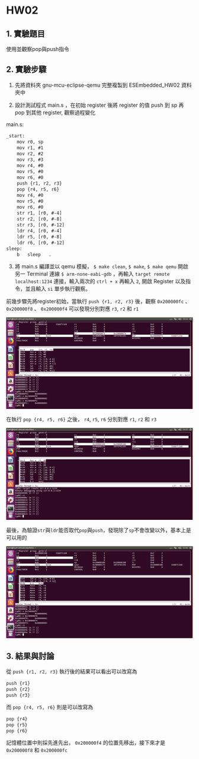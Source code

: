 HW02 
===
## 1. 實驗題目
使用並觀察pop與push指令
## 2. 實驗步驟
1. 先將資料夾 gnu-mcu-eclipse-qemu 完整複製到 ESEmbedded_HW02 資料夾中

2. 設計測試程式 main.s ，在初始 register 後將 register 的值 push 到 sp 再 pop 到其他 register, 觀察過程變化

main.s:
```assembly
_start:
	mov r0, sp
	mov r1, #1
	mov r2, #2
	mov r3, #3
	mov r4, #0
	mov r5, #0
	mov r6, #0
	push {r1, r2, r3}
	pop {r4, r5, r6}
	mov r4, #0
	mov r5, #0
	mov r6, #0
	str r1, [r0, #-4]
	str r2, [r0, #-8]
	str r3, [r0, #-12]
	ldr r4, [r0, #-4]
	ldr r5, [r0, #-8]
	ldr r6, [r0, #-12]
sleep:
	b	sleep	.
```

3. 將 main.s 編譯並以 qemu 模擬， `$ make clean`, `$ make`, `$ make qemu`
開啟另一 Terminal 連線 `$ arm-none-eabi-gdb` ，再輸入 `target remote localhost:1234` 連接，輸入兩次的 `ctrl + x` 再輸入 `2`, 開啟 Register 以及指令，並且輸入 `si` 單步執行觀察。

前幾步驟先將register初始，當執行 `push {r1, r2, r3}` 後，觀察 `0x200000fc` 、 `0x200000f8` 、 `0x200000f4` 可以發現分別對應 `r3`, `r2` 和 `r1`

![](https://github.com/kentlincku/ESEmbedded_HW02/blob/master/push-1.png)

在執行 `pop {r4, r5, r6}` 之後， `r4`, `r5`, `r6` 分別對應 `r1`, `r2` 和 `r3`

![](https://github.com/kentlincku/ESEmbedded_HW02/blob/master/pop.png)

最後，為驗證`str`與`ldr`能否取代`pop`與`push`，發現除了`sp`不會改變以外，基本上是可以用的

![](https://github.com/kentlincku/ESEmbedded_HW02/blob/master/strldr.png)

## 3. 結果與討論
從 `push {r1, r2, r3}` 執行後的結果可以看出可以改寫為
```
push {r1}
push {r2}
push {r3}
```
而 `pop {r4, r5, r6}` 則是可以改寫為
```
pop {r4}
pop {r5}
pop {r6}
```
記憶體位置中則採先進先出， `0x200000f4` 的位置先移出，接下來才是 `0x200000f8` 和 `0x200000fc`
